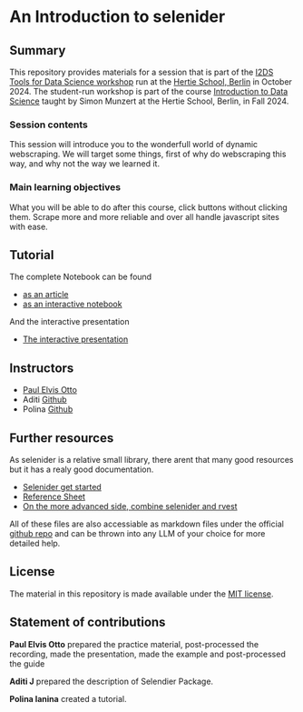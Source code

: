 # An Introduction to selenider

## Summary

This repository provides materials for a session that is part of the [I2DS Tools for Data Science workshop](https://github.com/intro-to-data-science-24-workshop) run at the [Hertie School, Berlin](https://www.hertie-school.org/en/) in October 2024. The student-run workshop is part of the course [Introduction to Data Science](https://github.com/intro-to-data-science-24) taught by Simon Munzert at the Hertie School, Berlin, in Fall 2024.

### Session contents

This session will introduce you to the wonderfull world of dynamic webscraping. We will target some things, first of why do webscraping this way, and why not the way we learned it.

### Main learning objectives

What you will be able to do after this course, click buttons without clicking them. Scrape more and more reliable and over all handle javascript sites with ease.


## Tutorial

The complete Notebook can be found

- [as an article](https://html-preview.github.io/?url=https://github.com/intro-to-data-science-24-workshop/03-otto/blob/main/newnotebook/_manuscript/index.html)
- [as an interactive notebook](https://html-preview.github.io/?url=https://raw.githubusercontent.com/intro-to-data-science-24-workshop/03-otto/main/newnotebook/_manuscript/index-preview.html)


And the interactive presentation

- [The interactive presentation](https://html-preview.github.io/?url=https://github.com/intro-to-data-science-24-workshop/03-otto/blob/main/presentation.html#/1/2)

## Instructors

- [Paul Elvis Otto](https://paul-elvis.tech)
- Aditi [Github](https://github.com/aditi3417)
- Polina [Github](https://github.com/YaPolina)

## Further resources
As selenider is a relative small library, there arent that many good resources but it has a realy good documentation.
 
- [Selenider get started](https://ashbythorpe.github.io/selenider/articles/selenider.html) 
- [Reference Sheet](https://ashbythorpe.github.io/selenider/reference/index.html)
- [On the more advanced side, combine selenider and rvest](https://ashbythorpe.github.io/selenider/articles/with-rvest.html)

All of these files are also accessiable as markdown files under the official [github repo](https://github.com/ashbythorpe/selenider/) and can be thrown into any LLM of your choice for more detailed help.



## License

The material in this repository is made available under the [MIT license](http://opensource.org/licenses/mit-license.php). 

## Statement of contributions

**Paul Elvis Otto** prepared the practice material, post-processed the recording, made the presentation, made the example and post-processed the guide

**Aditi J** prepared the description of Selendier Package.

**Polina Ianina** created a tutorial.

